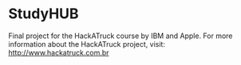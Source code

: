 # StudyHUB
Final project for the HackATruck course by IBM and Apple.  For more information about the HackATruck project, visit:  http://www.hackatruck.com.br
